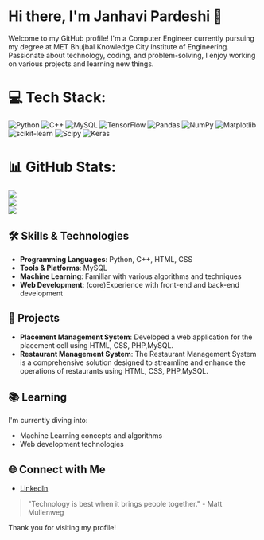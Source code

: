 # Hi there, I'm Janhavi Pardeshi 👋

Welcome to my GitHub profile! I'm a Computer Engineer currently pursuing my degree at MET Bhujbal Knowledge City Institute of Engineering. Passionate about technology, coding, and problem-solving, I enjoy working on various projects and learning new things.

# 💻 Tech Stack:
![Python](https://img.shields.io/badge/python-3670A0?style=for-the-badge&logo=python&logoColor=ffdd54) ![C++](https://img.shields.io/badge/c++-%2300599C.svg?style=for-the-badge&logo=c%2B%2B&logoColor=white) ![MySQL](https://img.shields.io/badge/mysql-4479A1.svg?style=for-the-badge&logo=mysql&logoColor=white) ![TensorFlow](https://img.shields.io/badge/TensorFlow-%23FF6F00.svg?style=for-the-badge&logo=TensorFlow&logoColor=white) ![Pandas](https://img.shields.io/badge/pandas-%23150458.svg?style=for-the-badge&logo=pandas&logoColor=white) ![NumPy](https://img.shields.io/badge/numpy-%23013243.svg?style=for-the-badge&logo=numpy&logoColor=white) ![Matplotlib](https://img.shields.io/badge/Matplotlib-%23ffffff.svg?style=for-the-badge&logo=Matplotlib&logoColor=black) ![scikit-learn](https://img.shields.io/badge/scikit--learn-%23F7931E.svg?style=for-the-badge&logo=scikit-learn&logoColor=white) ![Scipy](https://img.shields.io/badge/SciPy-%230C55A5.svg?style=for-the-badge&logo=scipy&logoColor=%white) ![Keras](https://img.shields.io/badge/Keras-%23D00000.svg?style=for-the-badge&logo=Keras&logoColor=white)
# 📊 GitHub Stats:
![](https://github-readme-stats.vercel.app/api?username=Janhavi-Pardeshi&theme=dark&hide_border=false&include_all_commits=false&count_private=false)<br/>
![](https://github-readme-streak-stats.herokuapp.com/?user=Janhavi-Pardeshi&theme=dark&hide_border=false)<br/>
![](https://github-readme-stats.vercel.app/api/top-langs/?username=Janhavi-Pardeshi&theme=dark&hide_border=false&include_all_commits=false&count_private=false&layout=compact)


## 🛠️ Skills & Technologies

- **Programming Languages**: Python, C++, HTML, CSS
- **Tools & Platforms**: MySQL
- **Machine Learning**: Familiar with various algorithms and techniques
- **Web Development**: (core)Experience with front-end and back-end development

## 🚀 Projects

- **Placement Management System**: Developed a web application for the placement cell using HTML, CSS, PHP,MySQL.
- **Restaurant Management System**: The Restaurant Management System is a comprehensive solution designed to streamline and enhance the operations of restaurants using HTML, CSS, PHP,MySQL.

## 📚 Learning

I'm currently diving into:
- Machine Learning concepts and algorithms
- Web development technologies

## 🌐 Connect with Me

- [LinkedIn](https://www.linkedin.com/in/janhavi-pardeshi-39b6a3250/)

  
<!-- Include a quote or a fun fact about yourself -->
> "Technology is best when it brings people together." - Matt Mullenweg

<!-- Add a small note or thank you message -->
Thank you for visiting my profile!
